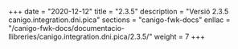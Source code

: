 +++
date        = "2020-12-12"
title       = "2.3.5"
description = "Versió 2.3.5 canigo.integration.dni.pica"
sections    = "canigo-fwk-docs"
enllac		= "/canigo-fwk-docs/documentacio-llibreries/canigo.integration.dni.pica/2.3.5/"
weight		= 7
+++
